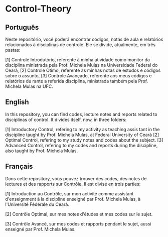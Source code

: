 # Control-Theory

## Português

Neste repositório, você poderá encontrar códigos, notas de aula e
relatórios relacionados à disciplinas de controle. Ele se divide,
atualmente, em três pastas:

[1] Controle Introdutório, referente à minha atividade como monitor
da disciplina ministrada pela Prof. Michela Mulas na Universidade
Federal do Ceará,
[2] Controle Ótimo, referente às minhas notas de estudos e códigos
sobre o assunto,
[3] Controle Avançado, referente aos meus códigos e relatórios du
rante a referida disciplina, ministrada também pela Prof. Michela
Mulas na UFC.

## English

In this repository, you can find codes, lecture notes and reports
related to disciplinas of control. It divides itself, now, in three
folders:

[1] Introductory Control, refering to my activity as teaching assis
tant in the discipline taught by Prof. Michela Mulas, at Federal
University of Ceará
[2] Optimal Control, refering to my study notes and codes about the
subject.
[3] Advanced Control, refering to my codes and reports during the
discipline, also taught by Prof. Michela Mulas.

## Français

Dans cette repository, vous pouvez trouver des codes, des notes de lectures
et des rapports sur Contrôle. Il est divisé en trois parties:

[1] Introduction au Contrôle, sur mon activité comme assistant
d'enseignment à la discipline enseigné par Prof. Michela Mulas,
à l'Université Fédérale du Ceará.

[2] Contrôle Optimal, sur mes notes d'études et mes codes sur
le sujet.

[3] Contrôle Avancé, sur mes codes et rapports pendant
le sujet, aussi enseigné par Prof. Michela Mulas.